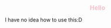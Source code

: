 <!DOCTYPE html>
<html>
  <body>
    <h1 style="color: pink; font-size: 120%; text-align: center;">Hello</h1>
    <p> I have no idea how to use this:D</p>
  </body>
  </html>
